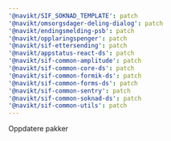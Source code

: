 ```yaml
---
'@navikt/SIF_SOKNAD_TEMPLATE': patch
'@navikt/omsorgsdager-deling-dialog': patch
'@navikt/endingsmelding-psb': patch
'@navikt/opplaringspenger': patch
'@navikt/sif-ettersending': patch
'@navikt/appstatus-react-ds': patch
'@navikt/sif-common-amplitude': patch
'@navikt/sif-common-core-ds': patch
'@navikt/sif-common-formik-ds': patch
'@navikt/sif-common-forms-ds': patch
'@navikt/sif-common-sentry': patch
'@navikt/sif-common-soknad-ds': patch
'@navikt/sif-common-utils': patch
---
```


Oppdatere pakker
